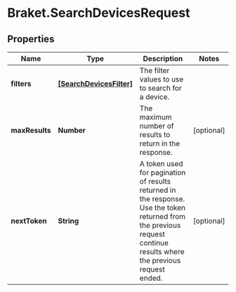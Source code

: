 # Braket.SearchDevicesRequest

## Properties

Name | Type | Description | Notes
------------ | ------------- | ------------- | -------------
**filters** | [**[SearchDevicesFilter]**](SearchDevicesFilter.md) | The filter values to use to search for a device. | 
**maxResults** | **Number** | The maximum number of results to return in the response. | [optional] 
**nextToken** | **String** | A token used for pagination of results returned in the response. Use the token returned from the previous request continue results where the previous request ended. | [optional] 


